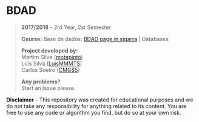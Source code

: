 # BDAD

> **2017/2018** - 2rd Year, 2st Semester
>
> **Course:** Base de dados: [BDAD page in sigarra](https://sigarra.up.pt/feup/en/ucurr_geral.ficha_uc_view?pv_ocorrencia_id=333119) | Databases
>
> **Project developed by:**\
> Martim Silva ([motapinto](https://github.com/motapinto))\
> Luís Silva ([LuisMMMTS](https://github.com/LuisMMMTS))\
> Carlos Soeiro ([CMGS5](https://github.com/CMGS5))
>
> **Any problems?**\
> Start an Issue please.

**Disclaimer** - This repository was created for educational purposes and we do not take any responsibility for anything related to its content. You are free to use any code or algorithm you find, but do so at your own risk.
